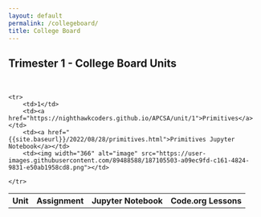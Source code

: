 ```yaml
---
layout: default
permalink: /collegeboard/
title: College Board
---
```

## Trimester 1 - College Board Units
<br>
<table>
    <tr>
     <th>Unit</th>
     <th>Assignment</th>
     <th>Jupyter Notebook</th>
     <th>Code.org Lessons</th>
    </tr>

    <tr>
        <td>1</td>
        <td><a href="https://nighthawkcoders.github.io/APCSA/unit/1">Primitives</a></td>
        <td><a href="{{site.baseurl}}/2022/08/28/primitives.html">Primitives Jupyter Notebook</a></td>
        <td><img width="366" alt="image" src="https://user-images.githubusercontent.com/89488588/187105503-a09ec9fd-c161-4824-9831-e50ab1958cd8.png"></td>
</td>
</td>
        
    </tr>

</table>
